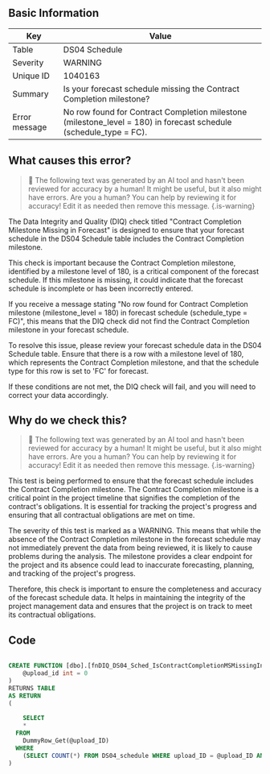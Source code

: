 ## Basic Information
| Key         | Value          |
|-------------|----------------|
| Table       | DS04 Schedule |
| Severity    | WARNING |
| Unique ID   | 1040163   |
| Summary     | Is your forecast schedule missing the Contract Completion milestone? |
| Error message | No row found for Contract Completion milestone (milestone_level = 180) in forecast schedule (schedule_type = FC). |

## What causes this error?

> :robot: The following text was generated by an AI tool and hasn't been reviewed for accuracy by a human! It might be useful, but it also might have errors. Are you a human? You can help by reviewing it for accuracy! Edit it as needed then remove this message.
{.is-warning}

The Data Integrity and Quality (DIQ) check titled "Contract Completion Milestone Missing in Forecast" is designed to ensure that your forecast schedule in the DS04 Schedule table includes the Contract Completion milestone. 

This check is important because the Contract Completion milestone, identified by a milestone level of 180, is a critical component of the forecast schedule. If this milestone is missing, it could indicate that the forecast schedule is incomplete or has been incorrectly entered.

If you receive a message stating "No row found for Contract Completion milestone (milestone_level = 180) in forecast schedule (schedule_type = FC)", this means that the DIQ check did not find the Contract Completion milestone in your forecast schedule. 

To resolve this issue, please review your forecast schedule data in the DS04 Schedule table. Ensure that there is a row with a milestone level of 180, which represents the Contract Completion milestone, and that the schedule type for this row is set to 'FC' for forecast. 

If these conditions are not met, the DIQ check will fail, and you will need to correct your data accordingly.
## Why do we check this?

> :robot: The following text was generated by an AI tool and hasn't been reviewed for accuracy by a human! It might be useful, but it also might have errors. Are you a human? You can help by reviewing it for accuracy! Edit it as needed then remove this message.
{.is-warning}

This test is being performed to ensure that the forecast schedule includes the Contract Completion milestone. The Contract Completion milestone is a critical point in the project timeline that signifies the completion of the contract's obligations. It is essential for tracking the project's progress and ensuring that all contractual obligations are met on time.

The severity of this test is marked as a WARNING. This means that while the absence of the Contract Completion milestone in the forecast schedule may not immediately prevent the data from being reviewed, it is likely to cause problems during the analysis. The milestone provides a clear endpoint for the project and its absence could lead to inaccurate forecasting, planning, and tracking of the project's progress.

Therefore, this check is important to ensure the completeness and accuracy of the forecast schedule data. It helps in maintaining the integrity of the project management data and ensures that the project is on track to meet its contractual obligations.
## Code

```sql

CREATE FUNCTION [dbo].[fnDIQ_DS04_Sched_IsContractCompletionMSMissingInFC] (
	@upload_id int = 0
)
RETURNS TABLE
AS RETURN
(
	
	SELECT 
    * 
  FROM 
    DummyRow_Get(@upload_ID)	
  WHERE
    (SELECT COUNT(*) FROM DS04_schedule WHERE upload_ID = @upload_ID AND schedule_type = 'FC' AND milestone_level = 180) = 0
)
```
